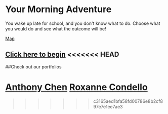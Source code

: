 # Your Morning Adventure
You wake up late for school, and you don't know what to do. Choose what you would do
and see what the outcome will be! 

[Map](https://docs.google.com/drawings/d/1IRpTWSD5gCvuBltylx0-xb9OzWeCbWMUb4TpDW35pv4)

[Click here to begin](start.md)
<<<<<<< HEAD
---
##Check out our portfolios

[Anthony Chen](https://sites.google.com/a/hstat.org/anthonyc8420sep11/)
[Roxanne Condello](https://sites.google.com/a/hstat.org/roxannec1086sep11/)
=======
>>>>>>> c3165aed1bfa58fd00786e8b2cf897e7e1ee7ae3

